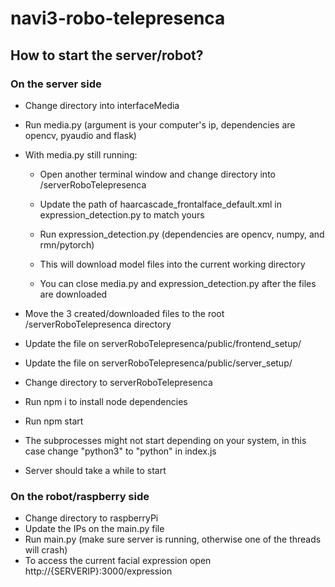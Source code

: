 # navi3-robo-telepresenca

## How to start the server/robot?

### On the server side

-   Change directory into interfaceMedia
-   Run media.py (argument is your computer's ip, dependencies are opencv, pyaudio and flask)

-   With media.py still running:

    -   Open another terminal window and change directory into /serverRoboTelepresenca

    -   Update the path of haarcascade_frontalface_default.xml in expression_detection.py to match yours
    -   Run expression_detection.py (dependencies are opencv, numpy, and rmn/pytorch)
    -   This will download model files into the current working directory
    -   You can close media.py and expression_detection.py after the files are downloaded

-   Move the 3 created/downloaded files to the root /serverRoboTelepresenca directory
-   Update the file on serverRoboTelepresenca/public/frontend_setup/
-   Update the file on serverRoboTelepresenca/public/server_setup/
-   Change directory to serverRoboTelepresenca
-   Run npm i to install node dependencies
-   Run npm start
-   The subprocesses might not start depending on your system, in this case change "python3" to "python" in index.js
-   Server should take a while to start

### On the robot/raspberry side

-   Change directory to raspberryPi
-   Update the IPs on the main.py file
-   Run main.py (make sure server is running, otherwise one of the threads will crash)
-   To access the current facial expression open http://{SERVERIP}:3000/expression